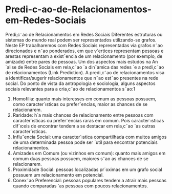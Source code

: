 # Predi-c-ao-de-Relacionamentos-em-Redes-Sociais
Predi¸c˜ao de Relacionamentos em Redes Sociais
Diferentes estruturas ou sistemas do mundo real podem ser representados utilizando-se grafos.
Neste EP trabalharemos com Redes Sociais representadas via grafos n˜ao direcionados e
n˜ao ponderados, em que v´ertices representam pessoas e arestas representam a existˆencia de
um relacionamento (por exemplo, de amizade) entre pares de pessoas.
Um dos aspectos mais estudos na An´alise de Redes Sociais em rela¸c˜ao `a dinˆamica das
redes ´e a predi¸c˜ao de relacionamentos (Link Prediction). A predi¸c˜ao de relacionamentos visa
a identificar/sugerir relacionamentos que n˜ao est˜ao presentes na rede social.
Do ponto de vista da antropologia e sociologia, alguns aspectos sociais relevantes para a
cria¸c˜ao de relacionamentos s˜ao:1
1. Homofilia: quanto mais interesses em comum as pessoas possuem, como caracter´ısticas
ou preferˆencias, maior as chances de se relacionarem.
2. Raridade: h´a mais chances de relacionamento entre pessoas com caracter´ısticas ou preferˆencias raras em comum. Pois caracter´ısticas dif´ıceis de encontrar tendem a se destacar
em rela¸c˜ao `as outras caracter´ısticas.
3. Influˆencia Social: uma caracter´ıstica compartilhada com muitos amigos de uma determinada pessoa pode ser ´util para encontrar potenciais relacionamentos.
4. Amizades em Comum (ou vizinhos em comum): quanto mais amigos em comum duas
pessoas possuem, maiores s˜ao as chances de se relacionarem.
5. Proximidade Social: pessoas localizadas pr´oximas em um grafo social possuem um relacionamento em potencial.
6. Conex˜ao Preferencial: pessoas populares tendem a atrair mais pessoas quando comparadas `as pessoas com poucos relacionamentos.
